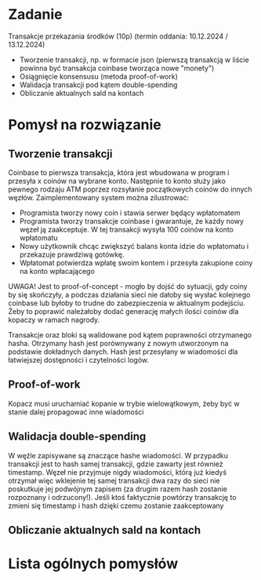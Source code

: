 # Zadanie 
Transakcje przekazania środków (10p) (termin oddania: 10.12.2024 / 13.12.2024)
* Tworzenie transakcji, np. w formacie json (pierwszą transakcją w liście powinna być transakcja coinbase tworząca nowe "monety")
* Osiągnięcie konsensusu (metoda proof-of-work)
* Walidacja transakcji pod kątem double-spending
* Obliczanie aktualnych sald na kontach

# Pomysł na rozwiązanie

## Tworzenie transakcji

Coinbase to pierwsza transakcja, która jest wbudowana w program i przesyła x coinów na wybrane konto. Następnie to konto służy jako pewnego rodzaju ATM poprzez rozsyłanie początkowych coinów do innych węzłów. Zaimplementowany system można zilustrować:

* Programista tworzy nowy coin i stawia serwer będący wpłatomatem
* Programista tworzy transakcje coinbase i gwarantuje, że każdy nowy węzeł ją zaakceptuje. W tej transakcji wysyła 100 coinów na konto wpłatomatu
* Nowy użytkownik chcąc zwiększyć balans konta idzie do wpłatomatu i przekazuje prawdziwą gotówkę.
* Wpłatomat potwierdza wpłatę swoim kontem i przesyła zakupione coiny na konto wpłacającego

UWAGA! Jest to proof-of-concept - mogło by dojść do sytuacji, gdy coiny by się skończyły, a podczas działania sieci nie dałoby się wysłać kolejnego coinbase lub byłoby to trudne do zabezpieczenia w aktualnym podejściu. Żeby to poprawić należałoby dodać generację małych ilości coinów dla kopaczy w ramach nagrody.


Transakcje oraz bloki są walidowane pod kątem poprawności otrzymanego hasha. Otrzymany hash jest porównywany z nowym utworzonym na podstawie dokładnych danych. Hash jest przesyłany w wiadomości dla łatwiejszej dostępności i czytelności logów.

## Proof-of-work

Kopacz musi uruchamiać kopanie w trybie wielowątkowym, żeby być w stanie dalej propagować inne wiadomości

## Walidacja double-spending

W węźle zapisywane są znaczące hashe wiadomości. W przypadku transakcji jest to hash samej transakcji, gdzie zawarty jest również timestamp. Węzeł nie przyjmuje nigdy wiadomości, którą już kiedyś otrzymał więc wklejenie tej samej transakcji dwa razy do sieci nie poskutkuje jej podwójnym zapisem (za drugim razem hash zostanie rozpoznany i odrzucony!). Jeśli ktoś faktycznie powtórzy transakcję to zmieni się timestamp i hash dzięki czemu zostanie zaakceptowany

## Obliczanie aktualnych sald na kontach



# Lista ogólnych pomysłów






